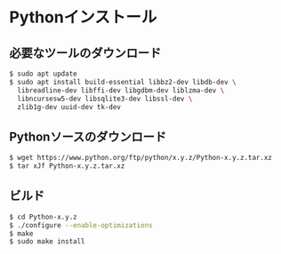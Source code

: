 # Pythonインストール
## 必要なツールのダウンロード
```bash
$ sudo apt update
$ sudo apt install build-essential libbz2-dev libdb-dev \
  libreadline-dev libffi-dev libgdbm-dev liblzma-dev \
  libncursesw5-dev libsqlite3-dev libssl-dev \
  zlib1g-dev uuid-dev tk-dev
```
## Pythonソースのダウンロード
```bash
$ wget https://www.python.org/ftp/python/x.y.z/Python-x.y.z.tar.xz
$ tar xJf Python-x.y.z.tar.xz
```

## ビルド
```bash
$ cd Python-x.y.z
$ ./configure --enable-optimizations
$ make
$ sudo make install
```

